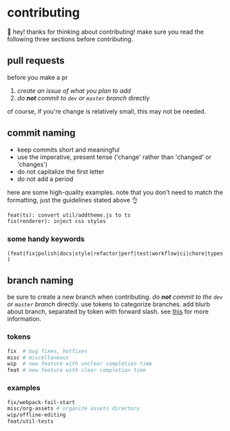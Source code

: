 <!-- managed by 'eankeen/globe'; don't edit! -->

# contributing

👋 hey! thanks for thinking about contributing! make sure you read the following three sections before contributing.

## pull requests

before you make a pr

1. *create an issue of what you plan to add*
2. *do **not** commit to `dev` or `master` branch* directly

of course, if you're change is relatively small, this may not be needed.

## commit naming

* keep commits short and meaningful
* use the imperative, present tense ('change' rather than 'changed' or 'changes')
* do not capitalize the first letter
* do not add a period

here are some high-quality examples. note that you don't need to match the formatting, just the guidelines stated above :ok_hand:

```md
feat(ts): convert util/addtheme.js to ts
fix(renderer): inject css styles
```

### some handy keywords

`(feat|fix|polish|docs|style|refactor|perf|test|workflow|ci|chore|types)`

## branch naming

be sure to create a new branch when contributing. *do **not** commit to the `dev` or `master` branch* directly. use tokens to categorize branches. add blurb about branch, separated by token with forward slash. see [this](https://stackoverflow.com/a/6065944) for more information.

### tokens

```sh
fix  # bug fixes, hotfixes
misc # miscellaneous
wip  # new feature with unclear completion time
feat # new feature with clear completion time
```

### examples

```sh
fix/webpack-fail-start
misc/org-assets # organize assets directory
wip/offline-editing
feat/util-tests
```
